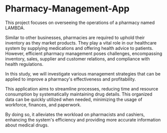 # Pharmacy-Management-App

This project focuses on overseeing the operations of a pharmacy named LAMBDA. 

Similar to other businesses, pharmacies are required to uphold their inventory as they market products. 
They play a vital role in our healthcare system by supplying medications and offering health advice to patients. 
However, efficient pharmacy management poses challenges, encompassing inventory, sales, supplier and customer relations, and compliance with health regulations. 

In this study, we will investigate various management strategies that can be applied to improve a pharmacy's effectiveness and profitability.

This application aims to streamline processes, reducing time and resource consumption by systematically maintaining drug details. 
This organized data can be quickly utilized when needed, minimizing the usage of workforce, finances, and paperwork. 

By doing so, it alleviates the workload on pharmacists and cashiers, enhancing the system's efficiency and providing more accurate information about medical drugs.
